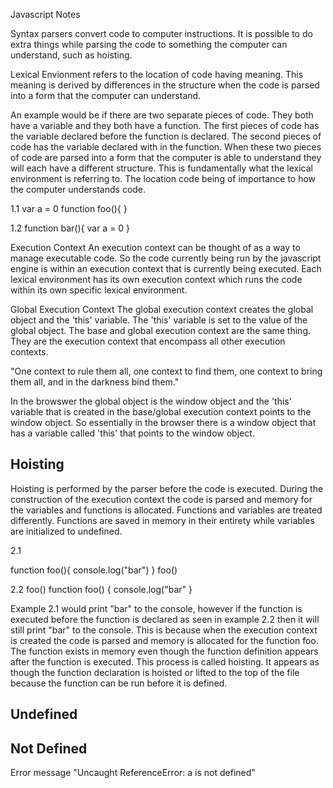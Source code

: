 Javascript Notes

Syntax parsers convert code to computer instructions.
It is possible to do extra things while parsing the code to something the computer can understand, such as hoisting.

Lexical Envionment refers to the location of code having meaning. This meaning
is derived by differences in the structure when the code is parsed into a form
that the computer can understand. 

An example would be if there are two separate pieces of code. They both have a
variable and they both have a function. The first pieces of code has the 
variable declared before the function is declared. The second pieces of code 
has the variable declared with in the function. When these two pieces of code
are parsed into a form that the computer is able to understand they will each
have a different structure. This is fundamentally what the lexical environment 
is referring to. The location code being of importance to how the computer 
understands code.

1.1
var a = 0
function foo(){
}

1.2
function bar(){
   var a = 0
}

Execution Context
An execution context can be thought of as a way to manage executable code. So
the code currently being run by the javascript engine is within an execution
context that is currently being executed. Each lexical environment has its own
execution context which runs the code within its own specific lexical 
environment.

Global Execution Context
The global execution context creates the global object and the 'this' variable.
The 'this' variable is set to the value of the global object.
The base and global execution context are the same thing. They are the 
execution context that encompass all other execution contexts. 

"One context to rule them all, one context to find them, one context to bring 
them all, and in the darkness bind them." 

In the browswer the global object is the window object and the 'this' variable
that is created in the base/global execution context points to the window
object. So essentially in the browser there is a window object that has a 
variable called 'this' that points to the window object.

## Hoisting
Hoisting is performed by the parser before the code is executed. 
During the construction of the execution context the code is parsed and memory
for the variables and functions is allocated. Functions and variables are 
treated differently. Functions are saved in memory in their entirety while 
variables are initialized to undefined.

2.1

function foo(){
   console.log("bar")
}
foo()

2.2
foo()
function foo() {
   console.log("bar"
}

Example 2.1 would print "bar" to the console, however if the function is
executed before the function is declared as seen in example 2.2 then it will 
still print "bar" to the console. This is because when the execution context is
created the code is parsed and memory is allocated for the function foo. The
function exists in memory even though the function definition appears after the
function is executed. This process is called hoisting. It appears as though the
function declaration is hoisted or lifted to the top of the file because the 
function can be run before it is defined.


## Undefined

## Not Defined 
Error message "Uncaught ReferenceError: a is not defined"
